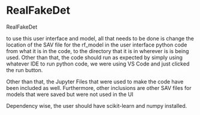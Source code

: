 # RealFakeDet
RealFakeDet

to use this user interface and model, all that needs to be done is change the location of the SAV file for the rf_model in the user interface python code from what it is in the code, to the directory that it is in wherever is is being used. Other than that, the code should run as expected by simply using whatever IDE to run python code, we were using VS Code and just clicked the run button.

Other than that, the Jupyter Files that were used to make the code have been included as well. Furthermore, other inclusions are other SAV files for models that were saved but were not used in the UI

Dependency wise, the user should have scikit-learn and numpy installed.
